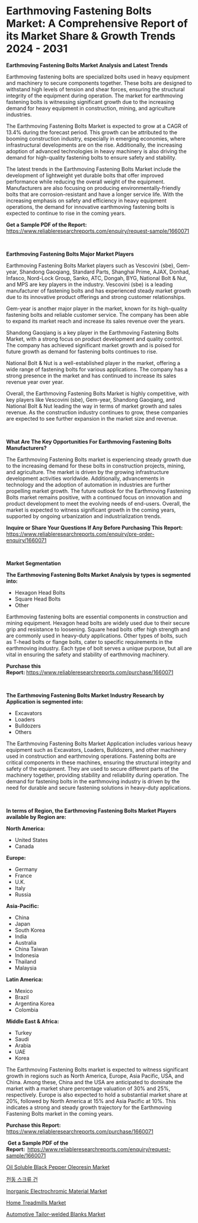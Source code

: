 <p><h1>Earthmoving Fastening Bolts Market: A Comprehensive Report of its Market Share & Growth Trends 2024 - 2031</h1></p><p><strong>Earthmoving Fastening Bolts Market Analysis and Latest Trends</strong></p>
<p><p>Earthmoving fastening bolts are specialized bolts used in heavy equipment and machinery to secure components together. These bolts are designed to withstand high levels of tension and shear forces, ensuring the structural integrity of the equipment during operation. The market for earthmoving fastening bolts is witnessing significant growth due to the increasing demand for heavy equipment in construction, mining, and agriculture industries. </p><p>The Earthmoving Fastening Bolts Market is expected to grow at a CAGR of 13.4% during the forecast period. This growth can be attributed to the booming construction industry, especially in emerging economies, where infrastructural developments are on the rise. Additionally, the increasing adoption of advanced technologies in heavy machinery is also driving the demand for high-quality fastening bolts to ensure safety and stability.</p><p>The latest trends in the Earthmoving Fastening Bolts Market include the development of lightweight yet durable bolts that offer improved performance while reducing the overall weight of the equipment. Manufacturers are also focusing on producing environmentally-friendly bolts that are corrosion-resistant and have a longer service life. With the increasing emphasis on safety and efficiency in heavy equipment operations, the demand for innovative earthmoving fastening bolts is expected to continue to rise in the coming years.</p></p>
<p><strong>Get a Sample PDF of the Report:&nbsp;</strong> <a href="https://www.reliableresearchreports.com/enquiry/request-sample/1660071">https://www.reliableresearchreports.com/enquiry/request-sample/1660071</a></p>
<p>&nbsp;</p>
<p><strong>Earthmoving Fastening Bolts Major Market Players</strong></p>
<p><p>Earthmoving Fastening Bolts Market players such as Vescovini (sbe), Gem-year, Shandong Gaoqiang, Standard Parts, Shanghai Prime, AJAX, Donhad, Infasco, Nord-Lock Group, Sanko, ATC, Dongah, BYG, National Bolt & Nut, and MPS are key players in the industry. Vescovini (sbe) is a leading manufacturer of fastening bolts and has experienced steady market growth due to its innovative product offerings and strong customer relationships.</p><p>Gem-year is another major player in the market, known for its high-quality fastening bolts and reliable customer service. The company has been able to expand its market reach and increase its sales revenue over the years.</p><p>Shandong Gaoqiang is a key player in the Earthmoving Fastening Bolts Market, with a strong focus on product development and quality control. The company has achieved significant market growth and is poised for future growth as demand for fastening bolts continues to rise.</p><p>National Bolt & Nut is a well-established player in the market, offering a wide range of fastening bolts for various applications. The company has a strong presence in the market and has continued to increase its sales revenue year over year.</p><p>Overall, the Earthmoving Fastening Bolts Market is highly competitive, with key players like Vescovini (sbe), Gem-year, Shandong Gaoqiang, and National Bolt & Nut leading the way in terms of market growth and sales revenue. As the construction industry continues to grow, these companies are expected to see further expansion in the market size and revenue.</p></p>
<p>&nbsp;</p>
<p><strong>What Are The Key Opportunities For Earthmoving Fastening Bolts Manufacturers?</strong></p>
<p><p>The Earthmoving Fastening Bolts market is experiencing steady growth due to the increasing demand for these bolts in construction projects, mining, and agriculture. The market is driven by the growing infrastructure development activities worldwide. Additionally, advancements in technology and the adoption of automation in industries are further propelling market growth. The future outlook for the Earthmoving Fastening Bolts market remains positive, with a continued focus on innovation and product development to meet the evolving needs of end-users. Overall, the market is expected to witness significant growth in the coming years, supported by ongoing urbanization and industrialization trends.</p></p>
<p><strong>Inquire or Share Your Questions If Any Before Purchasing This Report:</strong> <a href="https://www.reliableresearchreports.com/enquiry/pre-order-enquiry/1660071">https://www.reliableresearchreports.com/enquiry/pre-order-enquiry/1660071</a></p>
<p>&nbsp;</p>
<p><strong>Market Segmentation</strong></p>
<p><strong>The Earthmoving Fastening Bolts Market Analysis by types is segmented into:</strong></p>
<p><ul><li>Hexagon Head Bolts</li><li>Square Head Bolts</li><li>Other</li></ul></p>
<p><p>Earthmoving fastening bolts are essential components in construction and mining equipment. Hexagon head bolts are widely used due to their secure grip and resistance to loosening. Square head bolts offer high strength and are commonly used in heavy-duty applications. Other types of bolts, such as T-head bolts or flange bolts, cater to specific requirements in the earthmoving industry. Each type of bolt serves a unique purpose, but all are vital in ensuring the safety and stability of earthmoving machinery.</p></p>
<p><strong>Purchase this Report:&nbsp;</strong><a href="https://www.reliableresearchreports.com/purchase/1660071">https://www.reliableresearchreports.com/purchase/1660071</a></p>
<p>&nbsp;</p>
<p><strong>The Earthmoving Fastening Bolts Market Industry Research by Application is segmented into:</strong></p>
<p><ul><li>Excavators</li><li>Loaders</li><li>Bulldozers</li><li>Others</li></ul></p>
<p><p>The Earthmoving Fastening Bolts Market Application includes various heavy equipment such as Excavators, Loaders, Bulldozers, and other machinery used in construction and earthmoving operations. Fastening bolts are critical components in these machines, ensuring the structural integrity and safety of the equipment. They are used to secure different parts of the machinery together, providing stability and reliability during operation. The demand for fastening bolts in the earthmoving industry is driven by the need for durable and secure fastening solutions in heavy-duty applications.</p></p>
<p>&nbsp;</p>
<p><strong>In terms of Region, the Earthmoving Fastening Bolts Market Players available by Region are:</strong></p>
<p>
    <p> <strong> North America: </strong>
        <ul>
            <li>United States</li>
            <li>Canada</li>
        </ul>
        </p> 
    <p> <strong> Europe: </strong>
        <ul>
            <li>Germany</li>
            <li>France</li>
            <li>U.K.</li>
            <li>Italy</li>
            <li>Russia</li>
        </ul>
        </p> 
    <p> <strong> Asia-Pacific: </strong>
        <ul>
            <li>China</li>
            <li>Japan</li>
            <li>South Korea</li>
            <li>India</li>
            <li>Australia</li>
            <li>China Taiwan</li>
            <li>Indonesia</li>
            <li>Thailand</li>
            <li>Malaysia</li>
        </ul>
        </p> 
    <p> <strong> Latin America: </strong>
        <ul>
            <li>Mexico</li>
            <li>Brazil</li>
            <li>Argentina Korea</li>
            <li>Colombia</li>
        </ul>
        </p> 
    <p> <strong> Middle East & Africa: </strong>
        <ul>
            <li>Turkey</li>
            <li>Saudi</li>
            <li>Arabia</li>
            <li>UAE</li>
            <li>Korea</li>
        </ul>
    </p>
    </p>
<p><p>The Earthmoving Fastening Bolts market is expected to witness significant growth in regions such as North America, Europe, Asia Pacific, USA, and China. Among these, China and the USA are anticipated to dominate the market with a market share percentage valuation of 30% and 25%, respectively. Europe is also expected to hold a substantial market share at 20%, followed by North America at 15% and Asia Pacific at 10%. This indicates a strong and steady growth trajectory for the Earthmoving Fastening Bolts market in the coming years.</p></p>
<p><strong>Purchase this Report: </strong><a href="https://www.reliableresearchreports.com/purchase/1660071">https://www.reliableresearchreports.com/purchase/1660071</a></p>
<p>&nbsp;<strong>Get a Sample PDF of the Report:&nbsp;&nbsp;</strong><a href="https://www.reliableresearchreports.com/enquiry/request-sample/1660071">https://www.reliableresearchreports.com/enquiry/request-sample/1660071</a></p>
<p><strong></strong></p>
<p><p><a href="https://github.com/yemakinde/Market-Research-Report-List-1/blob/main/oil-soluble-black-pepper-oleoresin-market.md">Oil Soluble Black Pepper Oleoresin Market</a></p><p><a href="https://medium.com/@robandloriedavis/%EC%A0%84%EA%B8%B0-%EB%84%88%ED%8A%B8-%EC%A0%84%EB%8F%99-%EB%93%9C%EB%9D%BC%EC%9D%B4%EB%B2%84-%EC%8B%9C%EC%9E%A5%EC%9D%80-%EC%8B%9C%EC%9E%A5-%EC%A0%90%EC%9C%A0%EC%9C%A8-%EC%8B%9C%EC%9E%A5-%EB%8F%99%ED%96%A5-%EB%B0%8F-%EC%8B%9C%EC%9E%A5-%EC%84%B1%EC%9E%A5%EC%97%90-%EB%8C%80%ED%95%9C-%EC%A0%95%EB%B3%B4%EB%A5%BC-%EC%A0%9C%EA%B3%B5%ED%95%A9%EB%8B%88%EB%8B%A4-33904dc2d886">전동 스크류 건</a></p><p><a href="https://copper-carbon-84f.notion.site/Decoding-the-Inorganic-Electrochromic-Material-Market-A-Deep-Dive-into-the-Latest-Market-Trends-Ma-4afa666694fd4f439b063ae69e1b120d">Inorganic Electrochromic Material Market</a></p><p><a href="https://view.publitas.com/reportprime-1/home-treadmills-market-size-growing-and-forecasted-for-period-from-2024-2031-and-provides-complete-market-analysis-of-this-market/">Home Treadmills Market</a></p><p><a href="https://circular-yam-9b9.notion.site/Automotive-Tailor-welded-Blanks-Market-Size-Global-Industry-Overview-Market-Segmentation-and-Forec-968c2fc71fd14716a2f36b11ee375ce9">Automotive Tailor-welded Blanks Market</a></p></p>